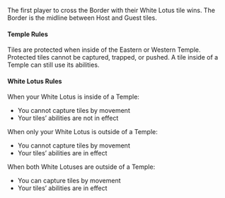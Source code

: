 The first player to cross the Border with their White Lotus tile wins. The Border is the midline between Host and Guest tiles.

#### Temple Rules

Tiles are protected when inside of the Eastern or Western Temple. Protected tiles cannot be captured, trapped, or pushed. A tile inside of a Temple can still use its abilities. 

#### White Lotus Rules

When your White Lotus is inside of a Temple:

- You cannot capture tiles by movement
- Your tiles’ abilities are not in effect

When only your White Lotus is outside of a Temple:

- You cannot capture tiles by movement
- Your tiles’ abilities are in effect

When both White Lotuses are outside of a Temple:

- You can capture tiles by movement
- Your tiles’ abilities are in effect
